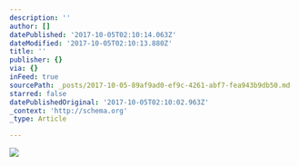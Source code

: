 ```yaml
---
description: ''
author: []
datePublished: '2017-10-05T02:10:14.063Z'
dateModified: '2017-10-05T02:10:13.880Z'
title: ''
publisher: {}
via: {}
inFeed: true
sourcePath: _posts/2017-10-05-89af9ad0-ef9c-4261-abf7-fea943b9db50.md
starred: false
datePublishedOriginal: '2017-10-05T02:10:02.963Z'
_context: 'http://schema.org'
_type: Article

---
```

![](https://the-grid-user-content.s3-us-west-2.amazonaws.com/ebe066e9-cc29-4866-ad9c-4be215f3ec6d.jpg)